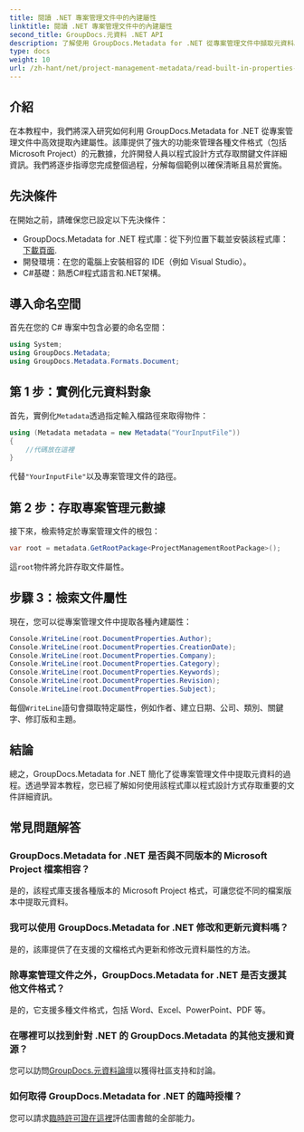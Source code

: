 ```yaml
---
title: 閱讀 .NET 專案管理文件中的內建屬性
linktitle: 閱讀 .NET 專案管理文件中的內建屬性
second_title: GroupDocs.元資料 .NET API
description: 了解使用 GroupDocs.Metadata for .NET 從專案管理文件中擷取元資料。增強您的文件處理能力。
type: docs
weight: 10
url: /zh-hant/net/project-management-metadata/read-built-in-properties-project-management-documents/
---
```

## 介紹
在本教程中，我們將深入研究如何利用 GroupDocs.Metadata for .NET 從專案管理文件中高效提取內建屬性。該庫提供了強大的功能來管理各種文件格式（包括 Microsoft Project）的元數據，允許開發人員以程式設計方式存取關鍵文件詳細資訊。我們將逐步指導您完成整個過程，分解每個範例以確保清晰且易於實施。
## 先決條件
在開始之前，請確保您已設定以下先決條件：
-  GroupDocs.Metadata for .NET 程式庫：從下列位置下載並安裝該程式庫：[下載頁面](https://releases.groupdocs.com/metadata/net/).
- 開發環境：在您的電腦上安裝相容的 IDE（例如 Visual Studio）。
- C#基礎：熟悉C#程式語言和.NET架構。

## 導入命名空間
首先在您的 C# 專案中包含必要的命名空間：
```csharp
using System;
using GroupDocs.Metadata;
using GroupDocs.Metadata.Formats.Document;
```
## 第 1 步：實例化元資料對象
首先，實例化`Metadata`透過指定輸入檔路徑來取得物件：
```csharp
using (Metadata metadata = new Metadata("YourInputFile"))
{
    //代碼放在這裡
}
```
代替`"YourInputFile"`以及專案管理文件的路徑。
## 第 2 步：存取專案管理元數據
接下來，檢索特定於專案管理文件的根包：
```csharp
var root = metadata.GetRootPackage<ProjectManagementRootPackage>();
```
這`root`物件將允許存取文件屬性。
## 步驟 3：檢索文件屬性
現在，您可以從專案管理文件中提取各種內建屬性：
```csharp
Console.WriteLine(root.DocumentProperties.Author);
Console.WriteLine(root.DocumentProperties.CreationDate);
Console.WriteLine(root.DocumentProperties.Company);
Console.WriteLine(root.DocumentProperties.Category);
Console.WriteLine(root.DocumentProperties.Keywords);
Console.WriteLine(root.DocumentProperties.Revision);
Console.WriteLine(root.DocumentProperties.Subject);
```
每個`WriteLine`語句會擷取特定屬性，例如作者、建立日期、公司、類別、關鍵字、修訂版和主題。

## 結論
總之，GroupDocs.Metadata for .NET 簡化了從專案管理文件中提取元資料的過程。透過學習本教程，您已經了解如何使用該程式庫以程式設計方式存取重要的文件詳細資訊。

## 常見問題解答
### GroupDocs.Metadata for .NET 是否與不同版本的 Microsoft Project 檔案相容？
是的，該程式庫支援各種版本的 Microsoft Project 格式，可讓您從不同的檔案版本中提取元資料。
### 我可以使用 GroupDocs.Metadata for .NET 修改和更新元資料嗎？
是的，該庫提供了在支援的文檔格式內更新和修改元資料屬性的方法。
### 除專案管理文件之外，GroupDocs.Metadata for .NET 是否支援其他文件格式？
是的，它支援多種文件格式，包括 Word、Excel、PowerPoint、PDF 等。
### 在哪裡可以找到針對 .NET 的 GroupDocs.Metadata 的其他支援和資源？
您可以訪問[GroupDocs.元資料論壇](https://forum.groupdocs.com/c/metadata/14)以獲得社區支持和討論。
### 如何取得 GroupDocs.Metadata for .NET 的臨時授權？
您可以請求[臨時許可證在這裡](https://purchase.groupdocs.com/temporary-license/)評估圖書館的全部能力。